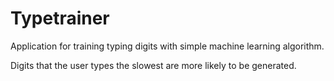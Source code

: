 <h1>Typetrainer</h1>
Application for training typing digits with simple machine learning algorithm.

Digits that the user types the slowest are more likely to be generated.
